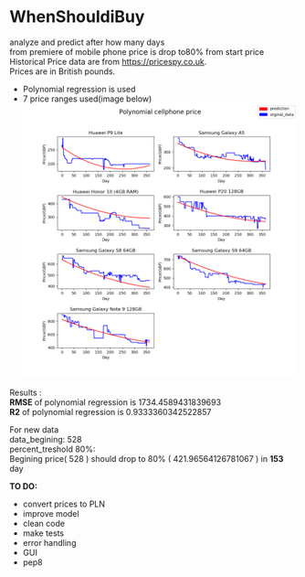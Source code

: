 # WhenShouldiBuy  
 analyze and predict after how many days  
 from premiere of mobile phone price is drop to80% from start price  
 Historical Price data are from https://pricespy.co.uk.  
 Prices are in British pounds.
 
 - Polynomial regression is used
 - 7 price ranges used(image below)
 ![alt text](charts.png "Title Text")
 
 
Results :<br />
 **RMSE** of polynomial regression is 1734.4589431839693 <br />
 **R2** of polynomial regression is 0.9333360342522857


For new data<br />
data_begining: 528<br />
percent_treshold 80%: <br />
Begining price( 528 )  should drop to 80% ( 421.96564126781067 )  in  **153** day

 
**TO DO:**  
- convert prices to PLN
- improve model
- clean code  
- make tests  
- error handling
- GUI
- pep8